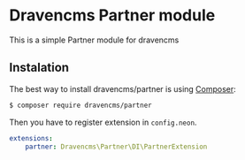# Dravencms Partner module

This is a simple Partner module for dravencms

## Instalation

The best way to install dravencms/partner is using  [Composer](http://getcomposer.org/):


```sh
$ composer require dravencms/partner
```

Then you have to register extension in `config.neon`.

```yaml
extensions:
	partner: Dravencms\Partner\DI\PartnerExtension
```
